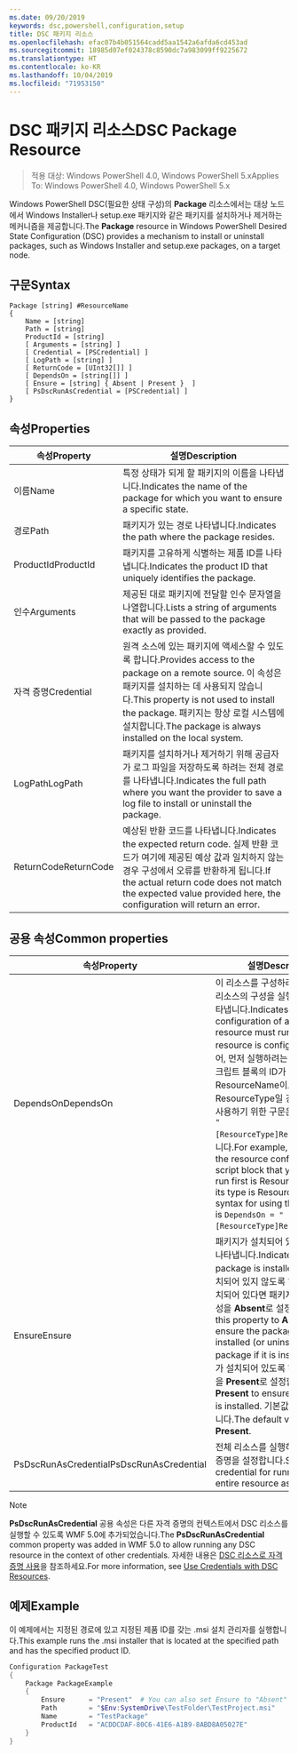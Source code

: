 ```yaml
---
ms.date: 09/20/2019
keywords: dsc,powershell,configuration,setup
title: DSC 패키지 리소스
ms.openlocfilehash: efac07b4b051564cadd5aa1542a6afda6cd453ad
ms.sourcegitcommit: 18985d07ef024378c8590dc7a983099ff9225672
ms.translationtype: HT
ms.contentlocale: ko-KR
ms.lasthandoff: 10/04/2019
ms.locfileid: "71953150"
---
```

# <a name="dsc-package-resource"></a><span data-ttu-id="f94ba-103">DSC 패키지 리소스</span><span class="sxs-lookup"><span data-stu-id="f94ba-103">DSC Package Resource</span></span>

> <span data-ttu-id="f94ba-104">적용 대상: Windows PowerShell 4.0, Windows PowerShell 5.x</span><span class="sxs-lookup"><span data-stu-id="f94ba-104">Applies To: Windows PowerShell 4.0, Windows PowerShell 5.x</span></span>

<span data-ttu-id="f94ba-105">Windows PowerShell DSC(필요한 상태 구성)의 **Package** 리소스에서는 대상 노드에서 Windows Installer나 setup.exe 패키지와 같은 패키지를 설치하거나 제거하는 메커니즘을 제공합니다.</span><span class="sxs-lookup"><span data-stu-id="f94ba-105">The **Package** resource in Windows PowerShell Desired State Configuration (DSC) provides a mechanism to install or uninstall packages, such as Windows Installer and setup.exe packages, on a target node.</span></span>

## <a name="syntax"></a><span data-ttu-id="f94ba-106">구문</span><span class="sxs-lookup"><span data-stu-id="f94ba-106">Syntax</span></span>

```Syntax
Package [string] #ResourceName
{
    Name = [string]
    Path = [string]
    ProductId = [string]
    [ Arguments = [string] ]
    [ Credential = [PSCredential] ]
    [ LogPath = [string] ]
    [ ReturnCode = [UInt32[]] ]
    [ DependsOn = [string[]] ]
    [ Ensure = [string] { Absent | Present }  ]
    [ PsDscRunAsCredential = [PSCredential] ]
}
```

## <a name="properties"></a><span data-ttu-id="f94ba-107">속성</span><span class="sxs-lookup"><span data-stu-id="f94ba-107">Properties</span></span>

|<span data-ttu-id="f94ba-108">속성</span><span class="sxs-lookup"><span data-stu-id="f94ba-108">Property</span></span> |<span data-ttu-id="f94ba-109">설명</span><span class="sxs-lookup"><span data-stu-id="f94ba-109">Description</span></span> |
|---|---|
|<span data-ttu-id="f94ba-110">이름</span><span class="sxs-lookup"><span data-stu-id="f94ba-110">Name</span></span> |<span data-ttu-id="f94ba-111">특정 상태가 되게 할 패키지의 이름을 나타냅니다.</span><span class="sxs-lookup"><span data-stu-id="f94ba-111">Indicates the name of the package for which you want to ensure a specific state.</span></span> |
|<span data-ttu-id="f94ba-112">경로</span><span class="sxs-lookup"><span data-stu-id="f94ba-112">Path</span></span> |<span data-ttu-id="f94ba-113">패키지가 있는 경로 나타냅니다.</span><span class="sxs-lookup"><span data-stu-id="f94ba-113">Indicates the path where the package resides.</span></span> |
|<span data-ttu-id="f94ba-114">ProductId</span><span class="sxs-lookup"><span data-stu-id="f94ba-114">ProductId</span></span> |<span data-ttu-id="f94ba-115">패키지를 고유하게 식별하는 제품 ID를 나타냅니다.</span><span class="sxs-lookup"><span data-stu-id="f94ba-115">Indicates the product ID that uniquely identifies the package.</span></span> |
|<span data-ttu-id="f94ba-116">인수</span><span class="sxs-lookup"><span data-stu-id="f94ba-116">Arguments</span></span> |<span data-ttu-id="f94ba-117">제공된 대로 패키지에 전달할 인수 문자열을 나열합니다.</span><span class="sxs-lookup"><span data-stu-id="f94ba-117">Lists a string of arguments that will be passed to the package exactly as provided.</span></span> |
|<span data-ttu-id="f94ba-118">자격 증명</span><span class="sxs-lookup"><span data-stu-id="f94ba-118">Credential</span></span> |<span data-ttu-id="f94ba-119">원격 소스에 있는 패키지에 액세스할 수 있도록 합니다.</span><span class="sxs-lookup"><span data-stu-id="f94ba-119">Provides access to the package on a remote source.</span></span> <span data-ttu-id="f94ba-120">이 속성은 패키지를 설치하는 데 사용되지 않습니다.</span><span class="sxs-lookup"><span data-stu-id="f94ba-120">This property is not used to install the package.</span></span> <span data-ttu-id="f94ba-121">패키지는 항상 로컬 시스템에 설치합니다.</span><span class="sxs-lookup"><span data-stu-id="f94ba-121">The package is always installed on the local system.</span></span> |
|<span data-ttu-id="f94ba-122">LogPath</span><span class="sxs-lookup"><span data-stu-id="f94ba-122">LogPath</span></span> |<span data-ttu-id="f94ba-123">패키지를 설치하거나 제거하기 위해 공급자가 로그 파일을 저장하도록 하려는 전체 경로를 나타냅니다.</span><span class="sxs-lookup"><span data-stu-id="f94ba-123">Indicates the full path where you want the provider to save a log file to install or uninstall the package.</span></span> |
|<span data-ttu-id="f94ba-124">ReturnCode</span><span class="sxs-lookup"><span data-stu-id="f94ba-124">ReturnCode</span></span> |<span data-ttu-id="f94ba-125">예상된 반환 코드를 나타냅니다.</span><span class="sxs-lookup"><span data-stu-id="f94ba-125">Indicates the expected return code.</span></span> <span data-ttu-id="f94ba-126">실제 반환 코드가 여기에 제공된 예상 값과 일치하지 않는 경우 구성에서 오류를 반환하게 됩니다.</span><span class="sxs-lookup"><span data-stu-id="f94ba-126">If the actual return code does not match the expected value provided here, the configuration will return an error.</span></span> |

## <a name="common-properties"></a><span data-ttu-id="f94ba-127">공용 속성</span><span class="sxs-lookup"><span data-stu-id="f94ba-127">Common properties</span></span>

|<span data-ttu-id="f94ba-128">속성</span><span class="sxs-lookup"><span data-stu-id="f94ba-128">Property</span></span> |<span data-ttu-id="f94ba-129">설명</span><span class="sxs-lookup"><span data-stu-id="f94ba-129">Description</span></span> |
|---|---|
|<span data-ttu-id="f94ba-130">DependsOn</span><span class="sxs-lookup"><span data-stu-id="f94ba-130">DependsOn</span></span> |<span data-ttu-id="f94ba-131">이 리소스를 구성하려면 먼저 다른 리소스의 구성을 실행해야 함을 나타냅니다.</span><span class="sxs-lookup"><span data-stu-id="f94ba-131">Indicates that the configuration of another resource must run before this resource is configured.</span></span> <span data-ttu-id="f94ba-132">예를 들어, 먼저 실행하려는 리소스 구성 스크립트 블록의 ID가 ResourceName이고 해당 형식이 ResourceType일 경우, 이 속성을 사용하기 위한 구문은 `DependsOn = "[ResourceType]ResourceName"`입니다.</span><span class="sxs-lookup"><span data-stu-id="f94ba-132">For example, if the ID of the resource configuration script block that you want to run first is ResourceName and its type is ResourceType, the syntax for using this property is `DependsOn = "[ResourceType]ResourceName"`.</span></span> |
|<span data-ttu-id="f94ba-133">Ensure</span><span class="sxs-lookup"><span data-stu-id="f94ba-133">Ensure</span></span> |<span data-ttu-id="f94ba-134">패키지가 설치되어 있는지 여부를 나타냅니다.</span><span class="sxs-lookup"><span data-stu-id="f94ba-134">Indicates if the package is installed.</span></span> <span data-ttu-id="f94ba-135">패키지가 설치되어 있지 않도록 하려면(또는 설치되어 있다면 패키지를 제거) 이 속성을 **Absent**로 설정합니다.</span><span class="sxs-lookup"><span data-stu-id="f94ba-135">Set this property to **Absent** to ensure the package is not installed (or uninstall the package if it is installed).</span></span> <span data-ttu-id="f94ba-136">패키지가 설치되어 있도록 하려면 이 속성을 **Present**로 설정합니다.</span><span class="sxs-lookup"><span data-stu-id="f94ba-136">Set it to **Present** to ensure the package is installed.</span></span> <span data-ttu-id="f94ba-137">기본값은 **Present**입니다.</span><span class="sxs-lookup"><span data-stu-id="f94ba-137">The default value is **Present**.</span></span> |
|<span data-ttu-id="f94ba-138">PsDscRunAsCredential</span><span class="sxs-lookup"><span data-stu-id="f94ba-138">PsDscRunAsCredential</span></span> |<span data-ttu-id="f94ba-139">전체 리소스를 실행하기 위한 자격 증명을 설정합니다.</span><span class="sxs-lookup"><span data-stu-id="f94ba-139">Sets the credential for running the entire resource as.</span></span> |

> [!NOTE]
> <span data-ttu-id="f94ba-140">**PsDscRunAsCredential** 공용 속성은 다른 자격 증명의 컨텍스트에서 DSC 리소스를 실행할 수 있도록 WMF 5.0에 추가되었습니다.</span><span class="sxs-lookup"><span data-stu-id="f94ba-140">The **PsDscRunAsCredential** common property was added in WMF 5.0 to allow running any DSC resource in the context of other credentials.</span></span> <span data-ttu-id="f94ba-141">자세한 내용은 [ DSC 리소스로 자격 증명 사용](../../../configurations/runasuser.md)을 참조하세요.</span><span class="sxs-lookup"><span data-stu-id="f94ba-141">For more information, see [Use Credentials with DSC Resources](../../../configurations/runasuser.md).</span></span>

## <a name="example"></a><span data-ttu-id="f94ba-142">예제</span><span class="sxs-lookup"><span data-stu-id="f94ba-142">Example</span></span>

<span data-ttu-id="f94ba-143">이 예제에서는 지정된 경로에 있고 지정된 제품 ID를 갖는 .msi 설치 관리자를 실행합니다.</span><span class="sxs-lookup"><span data-stu-id="f94ba-143">This example runs the .msi installer that is located at the specified path and has the specified product ID.</span></span>

```powershell
Configuration PackageTest
{
    Package PackageExample
    {
        Ensure      = "Present"  # You can also set Ensure to "Absent"
        Path        = "$Env:SystemDrive\TestFolder\TestProject.msi"
        Name        = "TestPackage"
        ProductId   = "ACDDCDAF-80C6-41E6-A1B9-8ABD8A05027E"
    }
}
```